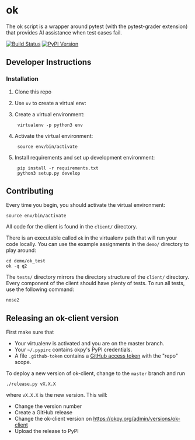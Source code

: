 ok
==

The ok script is a wrapper around pytest (with the pytest-grader extension)
that provides AI assistance when test cases fail.

[![Build Status](https://travis-ci.org/okpy/ok-client.svg?branch=master)](https://travis-ci.org/okpy/ok-client)
[![PyPI Version](http://img.shields.io/pypi/v/okpy.svg)](https://pypi.python.org/pypi/okpy)

## Developer Instructions

### Installation

1. Clone this repo
2. Use `uv` to create a virtual env:
3. Create a virtual environment:

        virtualenv -p python3 env
4. Activate the virtual environment:

        source env/bin/activate
5. Install requirements and set up development environment:

        pip install -r requirements.txt
        python3 setup.py develop

## Contributing

Every time you begin, you should activate the virtual environment:

    source env/bin/activate

All code for the client is found in the `client/` directory.

There is an executable called `ok` in the virtualenv path that will run your
code locally. You can use the example assignments in the `demo/` directory to
play around:

    cd demo/ok_test
    ok -q q2

The `tests/` directory mirrors the directory structure of the `client/`
directory. Every component of the client should have plenty of tests.
To run all tests, use the following command:

    nose2

## Releasing an ok-client version

First make sure that

* Your virtualenv is activated and you are on the master branch.
* Your `~/.pypirc` contains okpy's PyPI credentials.
* A file `.github-token` contains a
  [GitHub access token](https://help.github.com/articles/creating-an-access-token-for-command-line-use/)
  with the "repo" scope.

To deploy a new version of ok-client, change to the `master` branch and run

    ./release.py vX.X.X

where `vX.X.X` is the new version. This will:

* Change the version number
* Create a GitHub release
* Change the ok-client version on https://okpy.org/admin/versions/ok-client
* Upload the release to PyPI
